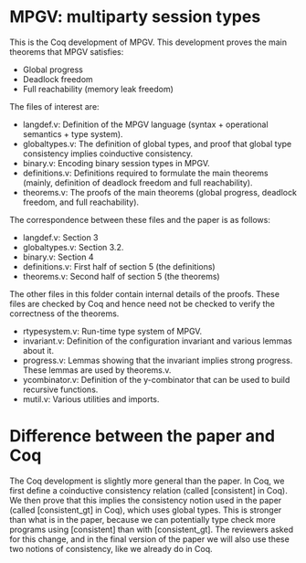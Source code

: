 MPGV: multiparty session types
===============================

This is the Coq development of MPGV.
This development proves the main theorems that MPGV satisfies:
- Global progress
- Deadlock freedom
- Full reachability (memory leak freedom)

The files of interest are:
- langdef.v: Definition of the MPGV language (syntax + operational semantics + type system).
- globaltypes.v: The definition of global types, and proof that global type consistency implies coinductive consistency.
- binary.v: Encoding binary session types in MPGV.
- definitions.v: Definitions required to formulate the main theorems (mainly, definition of deadlock freedom and full reachability).
- theorems.v: The proofs of the main theorems (global progress, deadlock freedom, and full reachability).

The correspondence between these files and the paper is as follows:
- langdef.v: Section 3
- globaltypes.v: Section 3.2.
-  binary.v: Section 4
- definitions.v: First half of section 5 (the definitions)
- theorems.v: Second half of section 5 (the theorems)

The other files in this folder contain internal details of the proofs.
These files are checked by Coq and hence need not be checked to verify the correctness of the theorems.
- rtypesystem.v: Run-time type system of MPGV.
- invariant.v: Definition of the configuration invariant and various lemmas about it.
- progress.v: Lemmas showing that the invariant implies strong progress. These lemmas are used by theorems.v.
- ycombinator.v: Definition of the y-combinator that can be used to build recursive functions.
- mutil.v: Various utilities and imports.

# Difference between the paper and Coq

The Coq development is slightly more general than the paper.
In Coq, we first define a coinductive consistency relation (called [consistent] in Coq).
We then prove that this implies the consistency notion used in the paper (called [consistent_gt] in Coq), which uses global types.
This is stronger than what is in the paper, because we can potentially type check more programs using [consistent] than with [consistent_gt].
The reviewers asked for this change, and in the final version of the paper we will also use these two notions of consistency, like we already do in Coq.
